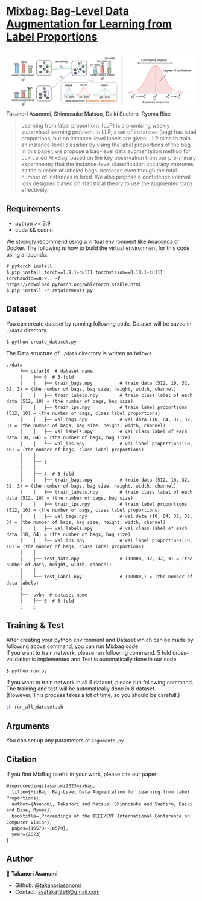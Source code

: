 # [Mixbag: Bag-Level Data Augmentation for Learning from Label Proportions](https://openaccess.thecvf.com/content/ICCV2023/papers/Asanomi_MixBag_Bag-Level_Data_Augmentation_for_Learning_from_Label_Proportions_ICCV_2023_paper.pdf)

![Illustration](./image/overview.png)
Takanori Asanomi, Shinnosuke Matsuo, Daiki Suehiro, Ryoma Bise
> Learning from label proportions (LLP) is a promising weakly supervised learning problem. In LLP, a set of instances (bag) has label proportions, but no instance-level labels are given. LLP aims to train an instance-level classifier by using the label proportions of the bag. In this paper, we propose a bag-level data augmentation method for LLP called MixBag, based on the key observation from our preliminary experiments; that the instance-level classification accuracy improves as the number of labeled bags increases even though the total number of instances is fixed. We also propose a confidence interval loss designed based on statistical theory to use the augmented bags effectively.


## Requirements
* python >= 3.9
* cuda && cudnn

We strongly recommend using a virtual environment like Anaconda or Docker.
The following is how to build the virtual environment for this code using anaconda.
```
# pytorch install
$ pip install torch==1.9.1+cu111 torchvision==0.10.1+cu111 torchaudio==0.9.1 -f https://download.pytorch.org/whl/torch_stable.html
$ pip install -r requirements.py
```

## Dataset
You can create dataset by running following code. Dataset will be saved in `./data` directory.
```
$ python create_dataset.py
```

The Data structure of `./data` directory is written as belows.
```
./data
     └── cifar10  # dataset name
     │    ├── 0  # 5-fold 
     │    │   ├── train_bags.npy          # train data (512, 10, 32, 32, 3) = (the number of bags, bag size, height, width, channel)
     │    │   ├── train_labels.npy        # train class label of each data (512, 10) = (the number of bags, bag size)
     │    │   ├── train_lps.npy           # train label proportions (512, 10) = (the number of bags, class label proportions)
     │    │   ├── val_bags.npy            # val data (10, 64, 32, 32, 3) = (the number of bags, bag size, height, width, channel)
     │    │   ├── val_labels.npy          # val class label of each data (10, 64) = (the number of bags, bag size)
     │    │   └── val_lps.npy             # val label proportions(10, 10) = (the number of bags, class label proportions)
     │    │                
     │    ├── :
     │    │
     │    ├── 4  # 5-fold 
     │    │   ├── train_bags.npy          # train data (512, 10, 32, 32, 3) = (the number of bags, bag size, height, width, channel)
     │    │   ├── train_labels.npy        # train class label of each data (512, 10) = (the number of bags, bag size)
     │    │   ├── train_lps.npy           # train label proportions (512, 10) = (the number of bags, class label proportions)
     │    │   ├── val_bags.npy            # val data (10, 64, 32, 32, 3) = (the number of bags, bag size, height, width, channel)
     │    │   ├── val_labels.npy          # val class label of each data (10, 64) = (the number of bags, bag size)
     │    │   └── val_lps.npy             # val label proportions(10, 10) = (the number of bags, class label proportions)
     │    │
     │    ├── test_data.npy               # (10000, 32, 32, 3) = (the number of data, height, width, channel)
     │    │
     │    └── test_label.npy              # (10000,) = (the number of data labels)
     │
     ├──  svhn  # dataset name
     │    ├── 0  # 5-fold
     :    :
```

## Training & Test
After creating your python environment and Dataset which can be made by following above command, you can run Mixbag code.  
If you want to train network, please run following command.
5 fold cross-validation is implemented and Test is automatically done in our code.
```
$ python run.py
```  
If you want to train network in all 8 dataset, please run following command.  
The training and test will be automatically done in 8 dataset.  
(However, This process takes a lot of time, so you should be carefull.)  
```sh
sh run_all_dataset.sh
```  

## Arguments
You can set up any parameters at `arguments.py`

## Citation
If you find MixBag useful in your work, please cite our paper:
```none
@inproceedings{asanomi2023mixbag,
  title={MixBag: Bag-Level Data Augmentation for Learning from Label Proportions},
  author={Asanomi, Takanori and Matsuo, Shinnosuke and Suehiro, Daiki and Bise, Ryoma},
  booktitle={Proceedings of the IEEE/CVF International Conference on Computer Vision},
  pages={16570--16579},
  year={2023}
}
```

## Author
👤 **Takanori Asanomi**
* Github: [@takanoriasanomi](https://github.com/asanomitakanori)
* Contact: asataka1998@gmail.com
